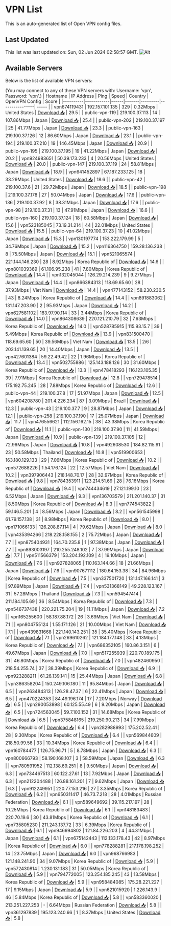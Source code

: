 # VPN List

This is an auto-generated list of Open VPN config files.

## Last Updated

This list was last updated on: Sun, 02 Jun 2024 02:58:57 GMT.
![Alt](https://repobeats.axiom.co/api/embed/186b98318ef1479477931607c1ad7d823f12451f.svg "Repobeats analytics image")

## Available Servers

Below is the list of available VPN servers:

(You may connect to any of these VPN servers with: Username: 'vpn', Password: 'vpn'.)
| Hostname | IP Address | Ping | Speed | Country | OpenVPN Config | Score |
|----------|------------|------|-------|---------|----------------| ----- |
| vpn674119431 | 192.157.101.135 | 329 | 0.32Mbps | United States | [Download 📥](./configs/server_0_US.ovpn) | 29.5 |
| public-vpn-119 | 219.100.37.113 | 14 | 107.86Mbps | Japan | [Download 📥](./configs/server_1_JP.ovpn) | 25.4 |
| public-vpn-202 | 219.100.37.197 | 25 | 41.77Mbps | Japan | [Download 📥](./configs/server_2_JP.ovpn) | 23.3 |
| public-vpn-163 | 219.100.37.126 | 12 | 86.60Mbps | Japan | [Download 📥](./configs/server_3_JP.ovpn) | 23.1 |
| public-vpn-194 | 219.100.37.210 | 19 | 146.45Mbps | Japan | [Download 📥](./configs/server_4_JP.ovpn) | 20.9 |
| public-vpn-195 | 219.100.37.195 | 19 | 41.22Mbps | Japan | [Download 📥](./configs/server_5_JP.ovpn) | 20.2 |
| vpn924983651 | 50.39.173.233 | 4 | 20.56Mbps | United States | [Download 📥](./configs/server_6_US.ovpn) | 20.0 |
| public-vpn-147 | 219.100.37.119 | 24 | 58.81Mbps | Japan | [Download 📥](./configs/server_7_JP.ovpn) | 18.9 |
| vpn641452897 | 67.187.233.125 | 18 | 33.29Mbps | United States | [Download 📥](./configs/server_8_US.ovpn) | 18.6 |
| public-vpn-42 | 219.100.37.6 | 21 | 29.72Mbps | Japan | [Download 📥](./configs/server_9_JP.ovpn) | 18.5 |
| public-vpn-198 | 219.100.37.178 | 27 | 50.04Mbps | Japan | [Download 📥](./configs/server_10_JP.ovpn) | 17.6 |
| public-vpn-136 | 219.100.37.92 | 8 | 38.31Mbps | Japan | [Download 📥](./configs/server_11_JP.ovpn) | 17.6 |
| public-vpn-98 | 219.100.37.31 | 13 | 47.91Mbps | Japan | [Download 📥](./configs/server_12_JP.ovpn) | 16.6 |
| public-vpn-160 | 219.100.37.124 | 18 | 60.58Mbps | Japan | [Download 📥](./configs/server_13_JP.ovpn) | 15.6 |
| vpn523185045 | 73.19.31.214 | 44 | 22.01Mbps | United States | [Download 📥](./configs/server_14_US.ovpn) | 15.5 |
| public-vpn-64 | 219.100.37.23 | 10 | 41.02Mbps | Japan | [Download 📥](./configs/server_15_JP.ovpn) | 15.3 |
| vpn130197774 | 153.222.179.99 | 5 | 34.76Mbps | Japan | [Download 📥](./configs/server_16_JP.ovpn) | 15.2 |
| vpn116364750 | 159.28.136.238 | 8 | 75.50Mbps | Japan | [Download 📥](./configs/server_17_JP.ovpn) | 15.1 |
| vpn521065574 | 221.144.146.230 | 28 | 8.92Mbps | Korea Republic of | [Download 📥](./configs/server_18_KR.ovpn) | 14.6 |
| vpn801039369 | 61.106.95.238 | 41 | 7.80Mbps | Korea Republic of | [Download 📥](./configs/server_19_KR.ovpn) | 14.4 |
| vpn132045044 | 126.29.214.239 | 9 | 9.27Mbps | Japan | [Download 📥](./configs/server_20_JP.ovpn) | 14.4 |
| vpn866384313 | 118.69.65.60 | 28 | 37.93Mbps | Viet Nam | [Download 📥](./configs/server_21_VN.ovpn) | 14.4 |
| vpn477143152 | 58.230.230.5 | 43 | 8.24Mbps | Korea Republic of | [Download 📥](./configs/server_22_KR.ovpn) | 14.4 |
| vpn891883062 | 131.147.203.90 | 2 | 95.93Mbps | Japan | [Download 📥](./configs/server_23_JP.ovpn) | 14.2 |
| vpn627581102 | 183.97.90.114 | 33 | 3.44Mbps | Korea Republic of | [Download 📥](./configs/server_24_KR.ovpn) | 14.0 |
| vpn864308639 | 220.121.210.79 | 32 | 7.63Mbps | Korea Republic of | [Download 📥](./configs/server_25_KR.ovpn) | 14.0 |
| vpn528785915 | 115.93.15.7 | 39 | 5.49Mbps | Korea Republic of | [Download 📥](./configs/server_26_KR.ovpn) | 13.9 |
| vpn831500470 | 118.69.65.60 | 50 | 39.56Mbps | Viet Nam | [Download 📥](./configs/server_27_VN.ovpn) | 13.5 |
| 2i6 | 203.141.139.65 | 20 | 14.40Mbps | Japan | [Download 📥](./configs/server_28_JP.ovpn) | 13.5 |
| vpn427601384 | 59.22.49.42 | 22 | 1.96Mbps | Korea Republic of | [Download 📥](./configs/server_29_KR.ovpn) | 13.4 |
| vpn502755886 | 125.143.188.126 | 30 | 31.60Mbps | Korea Republic of | [Download 📥](./configs/server_30_KR.ovpn) | 13.3 |
| vpn478418293 | 116.123.105.35 | 39 | 7.91Mbps | Korea Republic of | [Download 📥](./configs/server_31_KR.ovpn) | 12.8 |
| vpn729478514 | 175.192.75.245 | 28 | 7.88Mbps | Korea Republic of | [Download 📥](./configs/server_32_KR.ovpn) | 12.6 |
| public-vpn-44 | 219.100.37.8 | 17 | 51.97Mbps | Japan | [Download 📥](./configs/server_33_JP.ovpn) | 12.5 |
| vpn604208780 | 201.4.226.234 | 87 | 3.09Mbps | Brazil | [Download 📥](./configs/server_34_BR.ovpn) | 12.3 |
| public-vpn-43 | 219.100.37.7 | 9 | 28.87Mbps | Japan | [Download 📥](./configs/server_35_JP.ovpn) | 12.1 |
| public-vpn-258 | 219.100.37.190 | 17 | 25.07Mbps | Japan | [Download 📥](./configs/server_36_JP.ovpn) | 11.7 |
| vpn476556621 | 112.156.162.15 | 38 | 43.38Mbps | Korea Republic of | [Download 📥](./configs/server_37_KR.ovpn) | 11.1 |
| public-vpn-130 | 219.100.37.90 | 11 | 41.59Mbps | Japan | [Download 📥](./configs/server_38_JP.ovpn) | 10.9 |
| public-vpn-139 | 219.100.37.105 | 12 | 72.96Mbps | Japan | [Download 📥](./configs/server_39_JP.ovpn) | 10.8 |
| vpn492608530 | 184.82.115.91 | 23 | 50.58Mbps | Thailand | [Download 📥](./configs/server_40_TH.ovpn) | 10.8 |
| vpn519900653 | 163.180.129.133 | 29 | 7.06Mbps | Korea Republic of | [Download 📥](./configs/server_41_KR.ovpn) | 10.2 |
| vpn572688226 | 1.54.176.124 | 22 | 12.57Mbps | Viet Nam | [Download 📥](./configs/server_42_VN.ovpn) | 10.2 |
| vpn397906443 | 218.148.70.17 | 28 | 32.97Mbps | Korea Republic of | [Download 📥](./configs/server_43_KR.ovpn) | 9.8 |
| vpn784353911 | 123.214.51.69 | 28 | 76.16Mbps | Korea Republic of | [Download 📥](./configs/server_44_KR.ovpn) | 9.4 |
| vpn744434619 | 27.121.199.10 | 23 | 6.52Mbps | Japan | [Download 📥](./configs/server_45_JP.ovpn) | 9.3 |
| vpn136703579 | 211.201.140.37 | 31 | 8.50Mbps | Korea Republic of | [Download 📥](./configs/server_46_KR.ovpn) | 8.3 |
| vpn774543822 | 59.146.5.201 | 4 | 8.56Mbps | Japan | [Download 📥](./configs/server_47_JP.ovpn) | 8.2 |
| vpn561545998 | 61.79.157.138 | 31 | 8.98Mbps | Korea Republic of | [Download 📥](./configs/server_48_KR.ovpn) | 8.0 |
| vpn171066133 | 126.208.87.114 | 4 | 79.62Mbps | Japan | [Download 📥](./configs/server_49_JP.ovpn) | 8.0 |
| vpn435394266 | 218.228.158.155 | 2 | 75.72Mbps | Japan | [Download 📥](./configs/server_50_JP.ovpn) | 7.7 |
| vpn875404931 | 164.70.235.8 | 1 | 97.38Mbps | Japan | [Download 📥](./configs/server_51_JP.ovpn) | 7.7 |
| vpn893003197 | 210.255.248.102 | 7 | 37.99Mbps | Japan | [Download 📥](./configs/server_52_JP.ovpn) | 7.7 |
| vpn511566379 | 153.204.192.109 | 4 | 19.10Mbps | Japan | [Download 📥](./configs/server_53_JP.ovpn) | 7.6 |
| vpn927828065 | 110.163.144.66 | 18 | 21.66Mbps | Japan | [Download 📥](./configs/server_54_JP.ovpn) | 7.6 |
| vpn907671112 | 180.64.153.38 | 34 | 84.96Mbps | Korea Republic of | [Download 📥](./configs/server_55_KR.ovpn) | 7.5 |
| vpn337501720 | 131.147.166.141 | 3 | 97.89Mbps | Japan | [Download 📥](./configs/server_56_JP.ovpn) | 7.4 |
| vpn531368149 | 49.228.123.167 | 31 | 57.28Mbps | Thailand | [Download 📥](./configs/server_57_TH.ovpn) | 7.3 |
| vpn594547414 | 211.184.105.69 | 36 | 8.54Mbps | Korea Republic of | [Download 📥](./configs/server_58_KR.ovpn) | 7.3 |
| vpn546737438 | 220.221.75.204 | 19 | 11.11Mbps | Japan | [Download 📥](./configs/server_59_JP.ovpn) | 7.2 |
| vpn165255600 | 58.187.88.172 | 26 | 3.69Mbps | Viet Nam | [Download 📥](./configs/server_60_VN.ovpn) | 7.1 |
| vpn804755124 | 1.55.171.126 | 21 | 10.00Mbps | Viet Nam | [Download 📥](./configs/server_61_VN.ovpn) | 7.1 |
| vpn439831668 | 221.140.143.251 | 35 | 35.40Mbps | Korea Republic of | [Download 📥](./configs/server_62_KR.ovpn) | 7.1 |
| vpn269610262 | 121.184.177.148 | 33 | 4.13Mbps | Korea Republic of | [Download 📥](./configs/server_63_KR.ovpn) | 7.1 |
| vpn686352105 | 160.86.3.151 | 6 | 49.67Mbps | Japan | [Download 📥](./configs/server_64_JP.ovpn) | 7.0 |
| vpn517255939 | 220.70.189.175 | 31 | 46.80Mbps | Korea Republic of | [Download 📥](./configs/server_65_KR.ovpn) | 7.0 |
| vpn482460950 | 218.54.255.74 | 37 | 38.39Mbps | Korea Republic of | [Download 📥](./configs/server_66_KR.ovpn) | 6.9 |
| vpn923288211 | 61.26.139.141 | 15 | 25.44Mbps | Japan | [Download 📥](./configs/server_67_JP.ovpn) | 6.8 |
| vpn386358204 | 150.249.106.180 | 11 | 95.84Mbps | Japan | [Download 📥](./configs/server_68_JP.ovpn) | 6.5 |
| vpn263484313 | 126.28.47.37 | 6 | 22.41Mbps | Japan | [Download 📥](./configs/server_69_JP.ovpn) | 6.5 |
| vpn470224353 | 84.49.196.174 | 17 | 7.20Mbps | Norway | [Download 📥](./configs/server_70_NO.ovpn) | 6.5 |
| vpn290053898 | 60.125.55.49 | 6 | 9.20Mbps | Japan | [Download 📥](./configs/server_71_JP.ovpn) | 6.5 |
| vpn724563045 | 59.7.103.152 | 31 | 14.68Mbps | Korea Republic of | [Download 📥](./configs/server_72_KR.ovpn) | 6.5 |
| vpn375848165 | 219.250.90.213 | 34 | 7.99Mbps | Korea Republic of | [Download 📥](./configs/server_73_KR.ovpn) | 6.4 |
| vpn282988993 | 175.202.52.41 | 28 | 9.30Mbps | Korea Republic of | [Download 📥](./configs/server_74_KR.ovpn) | 6.4 |
| vpn569844609 | 218.50.99.56 | 33 | 10.34Mbps | Korea Republic of | [Download 📥](./configs/server_75_KR.ovpn) | 6.4 |
| vpn160784477 | 126.75.96.71 | 5 | 8.78Mbps | Japan | [Download 📥](./configs/server_76_JP.ovpn) | 6.3 |
| vpn800666793 | 58.190.168.107 | 3 | 58.59Mbps | Japan | [Download 📥](./configs/server_77_JP.ovpn) | 6.3 |
| vpn780591952 | 112.138.69.251 | 8 | 9.50Mbps | Japan | [Download 📥](./configs/server_78_JP.ovpn) | 6.3 |
| vpn734467513 | 60.122.27.61 | 13 | 7.92Mbps | Japan | [Download 📥](./configs/server_79_JP.ovpn) | 6.3 |
| vpn212204488 | 126.88.161.201 | 7 | 9.62Mbps | Japan | [Download 📥](./configs/server_80_JP.ovpn) | 6.3 |
| vpn912249951 | 220.77.153.216 | 27 | 3.35Mbps | Korea Republic of | [Download 📥](./configs/server_81_KR.ovpn) | 6.2 |
| vpn650311417 | 46.73.7.218 | 28 | 4.01Mbps | Russian Federation | [Download 📥](./configs/server_82_RU.ovpn) | 6.1 |
| vpn589649692 | 39.115.217.197 | 28 | 10.25Mbps | Korea Republic of | [Download 📥](./configs/server_83_KR.ovpn) | 6.1 |
| vpn148183483 | 220.70.19.6 | 30 | 43.81Mbps | Korea Republic of | [Download 📥](./configs/server_84_KR.ovpn) | 6.1 |
| vpn735805230 | 211.243.137.72 | 33 | 6.39Mbps | Korea Republic of | [Download 📥](./configs/server_85_KR.ovpn) | 6.1 |
| vpn946994802 | 121.84.226.203 | 4 | 44.31Mbps | Japan | [Download 📥](./configs/server_86_JP.ovpn) | 6.1 |
| vpn675142443 | 112.133.178.43 | 42 | 8.97Mbps | Korea Republic of | [Download 📥](./configs/server_87_KR.ovpn) | 6.0 |
| vpn778288281 | 217.178.198.252 | 14 | 23.75Mbps | Japan | [Download 📥](./configs/server_88_JP.ovpn) | 6.0 |
| vpn968766983 | 121.148.241.90 | 34 | 9.07Mbps | Korea Republic of | [Download 📥](./configs/server_89_KR.ovpn) | 5.9 |
| vpn572430814 | 1.230.131.183 | 31 | 50.05Mbps | Korea Republic of | [Download 📥](./configs/server_90_KR.ovpn) | 5.9 |
| vpn794772005 | 123.254.185.245 | 43 | 13.58Mbps | Korea Republic of | [Download 📥](./configs/server_91_KR.ovpn) | 5.9 |
| vpn958484085 | 175.28.221.227 | 17 | 9.15Mbps | Japan | [Download 📥](./configs/server_92_JP.ovpn) | 5.9 |
| vpn621015920 | 1.226.143.9 | 46 | 5.84Mbps | Korea Republic of | [Download 📥](./configs/server_93_KR.ovpn) | 5.8 |
| vpn583360020 | 213.251.227.253 | - | 6.64Mbps | Russian Federation | [Download 📥](./configs/server_94_RU.ovpn) | 5.8 |
| vpn361297839 | 195.123.240.66 | 1 | 8.37Mbps | United States | [Download 📥](./configs/server_95_US.ovpn) | 5.8 |
